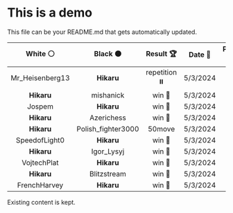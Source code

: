 # This is a demo

This file can be your README.md that gets automatically updated.

<!--START_SECTION:chessStats-->
<!-- Automatically generated with https://github.com/Balastrong/chess-stats-action -->

| White ⚪ | Black ⚫ | Result 🏆 | Date 📅 | Position 🗺️ |
|:---:|:---:|:---:|:---:|:---:|
| Mr_Heisenberg13 | **Hikaru** | repetition ⏸️ | 5/3/2024 | <a href="http://www.ee.unb.ca/cgi-bin/tervo/fen.pl?select=r1b1kb1r/ppp2ppp/3q4/8/P2Q4/8/1PP2PPP/RNB2RK1 w kq -">Link</a> |
| **Hikaru** | mishanick | win 🥇 | 5/3/2024 | <a href="http://www.ee.unb.ca/cgi-bin/tervo/fen.pl?select=Q7/p5qk/5p1p/8/8/4P2P/6P1/1R4K1 b - -">Link</a> |
| Jospem | **Hikaru** | win 🥇 | 5/3/2024 | <a href="http://www.ee.unb.ca/cgi-bin/tervo/fen.pl?select=6k1/5pp1/p2qp1p1/6Q1/2p1r3/P4NK1/6P1/8 w - -">Link</a> |
| **Hikaru** | Azerichess | win 🥇 | 5/3/2024 | <a href="http://www.ee.unb.ca/cgi-bin/tervo/fen.pl?select=r1bR1bk1/1p1n1p1p/p3p1pB/8/NPB1P3/7P/P4PP1/6K1 b - -">Link</a> |
| **Hikaru** | Polish_fighter3000 | 50move  | 5/3/2024 | <a href="http://www.ee.unb.ca/cgi-bin/tervo/fen.pl?select=1r6/4R3/8/8/3k4/6K1/8/8 w - -">Link</a> |
| SpeedofLight0 | **Hikaru** | win 🥇 | 5/3/2024 | <a href="http://www.ee.unb.ca/cgi-bin/tervo/fen.pl?select=3k4/R5p1/4p3/2n1Pp2/2r2P2/1p4P1/5K2/8 w - -">Link</a> |
| **Hikaru** | Igor_Lysyj | win 🥇 | 5/3/2024 | <a href="http://www.ee.unb.ca/cgi-bin/tervo/fen.pl?select=4r1k1/p2Rp1b1/1pr1P1Qp/8/7B/2P4P/q4PK1/2R5 b - -">Link</a> |
| VojtechPlat | **Hikaru** | win 🥇 | 5/3/2024 | <a href="http://www.ee.unb.ca/cgi-bin/tervo/fen.pl?select=4q3/5ppk/2pQ4/p3B1Pp/P1PP1p1P/6r1/1r3PK1/6R1 w - -">Link</a> |
| **Hikaru** | Blitzstream | win 🥇 | 5/3/2024 | <a href="http://www.ee.unb.ca/cgi-bin/tervo/fen.pl?select=8/6R1/2kNppbp/2Pp2p1/3P1P2/4P1P1/1r4P1/5BK1 b - -">Link</a> |
| FrenchHarvey | **Hikaru** | win 🥇 | 5/3/2024 | <a href="http://www.ee.unb.ca/cgi-bin/tervo/fen.pl?select=5rk1/1QR2ppp/3qp3/p2r4/p7/3p3P/1P3PP1/2R3K1 w - -">Link</a> |

<!--END_SECTION:chessStats-->

Existing content is kept.
